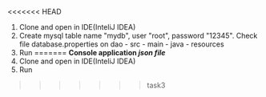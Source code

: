 <<<<<<< HEAD
1. Clone and open in IDE(InteliJ IDEA)
2. Create mysql table name "mydb", user "root", password "12345". Check file database.properties on dao - src - main - java - resources 
3. Run
=======
**Console application 
_json file_** 
1. Clone and open in IDE(InteliJ IDEA)
2. Run
>>>>>>> task3

